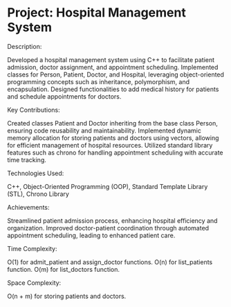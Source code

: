 # Project: Hospital Management System

Description:

Developed a hospital management system using C++ to facilitate patient admission, doctor assignment, and appointment scheduling.
Implemented classes for Person, Patient, Doctor, and Hospital, leveraging object-oriented programming concepts such as inheritance, polymorphism, and encapsulation.
Designed functionalities to add medical history for patients and schedule appointments for doctors.

Key Contributions:

Created classes Patient and Doctor inheriting from the base class Person, ensuring code reusability and maintainability.
Implemented dynamic memory allocation for storing patients and doctors using vectors, allowing for efficient management of hospital resources.
Utilized standard library features such as chrono for handling appointment scheduling with accurate time tracking.

Technologies Used:

C++, Object-Oriented Programming (OOP), Standard Template Library (STL), Chrono Library

Achievements:

Streamlined patient admission process, enhancing hospital efficiency and organization.
Improved doctor-patient coordination through automated appointment scheduling, leading to enhanced patient care.

Time Complexity:

O(1) for admit_patient and assign_doctor functions.
O(n) for list_patients function.
O(m) for list_doctors function.

Space Complexity:

O(n + m) for storing patients and doctors.

